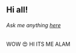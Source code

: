 ## Hi all!

###### Ask me anything [here](https://github.com/itsme-alan/itsme-alan/discussions/new)
WOW 😍 HI ITS ME ALAM 
